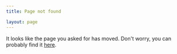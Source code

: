 ```yaml
---
title: Page not found

layout: page
---
```


It looks like the page you asked for has moved. Don't worry, you can probably find it [here](/).